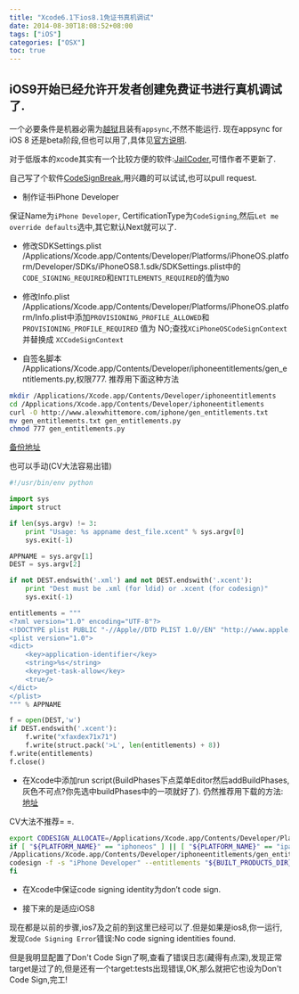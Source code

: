 ```yaml
---
title: "Xcode6.1下ios8.1免证书真机调试"
date: 2014-08-30T18:08:52+08:00
tags: ["iOS"]
categories: ["OSX"]
toc: true
---
```


## iOS9开始已经允许开发者创建免费证书进行真机调试了.

一个必要条件是机器必需为[越狱](http://en.pangu.io/)且装有`appsync`,不然不能运行. 现在appsync for iOS 8 还是beta阶段,但也可以用了,具体见[官方说明](https://github.com/angelXwind/AppSync).

对于低版本的xcode其实有一个比较方便的软件:[JailCoder](http://oneiros.altervista.org/jailcoder/),可惜作者不更新了.

自己写了个软件[CodeSignBreak](https://github.com/mlyixi/CodeSignBreak),用兴趣的可以试试,也可以pull request.

* 制作证书iPhone Developer

保证Name为`iPhone Developer`, CertificationType为`CodeSigning`,然后`Let me override defaults`选中,其它默认Next就可以了.
 
* 修改SDKSettings.plist
/Applications/Xcode.app/Contents/Developer/Platforms/iPhoneOS.platform/Developer/SDKs/iPhoneOS8.1.sdk/SDKSettings.plist中的`CODE_SIGNING_REQUIRED`和`ENTITLEMENTS_REQUIRED`的值为`NO`
 
* 修改Info.plist
/Applications/Xcode.app/Contents/Developer/Platforms/iPhoneOS.platform/Info.plist中添加`PROVISIONING_PROFILE_ALLOWED`和`PROVISIONING_PROFILE_REQUIRED` 值为 NO;查找`XCiPhoneOSCodeSignContext` 并替换成 `XCCodeSignContext`
 
* 自签名脚本
/Applications/Xcode.app/Contents/Developer/iphoneentitlements/gen_entitlements.py,权限777.
推荐用下面这种方法

```zsh
mkdir /Applications/Xcode.app/Contents/Developer/iphoneentitlements
cd /Applications/Xcode.app/Contents/Developer/iphoneentitlements
curl -O http://www.alexwhittemore.com/iphone/gen_entitlements.txt
mv gen_entitlements.txt gen_entitlements.py
chmod 777 gen_entitlements.py
```
[备份地址](http://img4blog.qiniudn.com/gen_entitlements.txt)

也可以手动(CV大法容易出错)

```python
#!/usr/bin/env python

import sys
import struct

if len(sys.argv) != 3:
	print "Usage: %s appname dest_file.xcent" % sys.argv[0]
	sys.exit(-1)

APPNAME = sys.argv[1]
DEST = sys.argv[2]

if not DEST.endswith('.xml') and not DEST.endswith('.xcent'):
	print "Dest must be .xml (for ldid) or .xcent (for codesign)"
	sys.exit(-1)

entitlements = """
<?xml version="1.0" encoding="UTF-8"?>
<!DOCTYPE plist PUBLIC "-//Apple//DTD PLIST 1.0//EN" "http://www.apple.com/DTDs/PropertyList-1.0.dtd">
<plist version="1.0">
<dict>
    <key>application-identifier</key>
    <string>%s</string>
    <key>get-task-allow</key>
    <true/>
</dict>
</plist>
""" % APPNAME

f = open(DEST,'w')
if DEST.endswith('.xcent'):
	f.write("xfaxdex71x71")
	f.write(struct.pack('>L', len(entitlements) + 8))
f.write(entitlements)
f.close()
```

* 在Xcode中添加run script(BuildPhases下点菜单Editor然后addBuildPhases,灰色不可点?你先选中buildPhases中的一项就好了).
仍然推荐用下载的方法:[地址](http://img4blog.qiniudn.com/runscript.txt)

CV大法不推荐= =.

```zsh
export CODESIGN_ALLOCATE=/Applications/Xcode.app/Contents/Developer/Platforms/iPhoneOS.platform/Developer/usr/bin/codesign_allocate
if [ "${PLATFORM_NAME}" == "iphoneos" ] || [ "${PLATFORM_NAME}" == "ipados" ]; then
/Applications/Xcode.app/Contents/Developer/iphoneentitlements/gen_entitlements.py "my.company.${PROJECT_NAME}" "${BUILT_PRODUCTS_DIR}/${WRAPPER_NAME}/${PROJECT_NAME}.xcent";
codesign -f -s "iPhone Developer" --entitlements "${BUILT_PRODUCTS_DIR}/${WRAPPER_NAME}/${PROJECT_NAME}.xcent" "${BUILT_PRODUCTS_DIR}/${WRAPPER_NAME}/"
fi
```

* 在Xcode中保证code signing identity为don’t code sign.

* 接下来的是适应iOS8

现在都是以前的步骤,ios7及之前的到这里已经可以了.但是如果是ios8,你一运行,发现`Code Signing Error`错误:No code signing identities found.

但是我明显配置了Don't Code Sign了啊,查看了错误日志(藏得有点深),发现正常target是过了的,但是还有一个target:tests出现错误,OK,那么就把它也设为Don't Code Sign,完工!